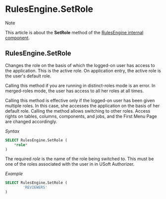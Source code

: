 # RulesEngine.SetRole



> [!NOTE]
> This article is about the **SetRole** method of the [RulesEngine internal component](/docs/Extensions/RulesEngine%20internal%20component).

## **RulesEngine.SetRole**

Changes the role on the basis of which the logged-on user has access to the application. This is the active role. On application entry, the active role is the user's default role.

Calling this method if you are running in distinct-roles mode is an error. In merged-roles mode, the user has access to all her roles at all times.

Calling this method is effective only if the logged-on user has been given multiple roles. In this case, she accesses the application on the basis of her default role. Calling the method allows switching to other roles. Access rights on tables, columns, components, and jobs, and the First Menu Page are changed accordingly.

*Syntax*

```sql
SELECT RulesEngine.SetRole (
    *role*
)
```

The required *role* is the name of the role being switched to. This must be one of the roles associated with the user in in USoft Authorizer.

*Example*

```sql
SELECT RulesEngine.SetRole (
        'REVIEWERS'
)
```

 